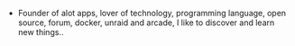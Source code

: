 - Founder of alot apps, lover of technology, programming language, open source, forum, docker, unraid and arcade, I like to discover and learn new things..
  <br>















































































































































































































































































































































































































































































































































































































































































































































































































































































































































































































































































































































































































































































































































































































































































































































































































































































































































































































































































































































































































































































































































































































































































































































































































































































































































































































































































































































































































































































































































































































































































































































































































































































































































































































































































































































































































































































































































































































































































































































































































































































































































































































































































































